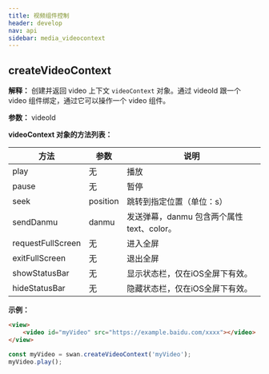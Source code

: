 ```yaml
---
title: 视频组件控制
header: develop
nav: api
sidebar: media_videocontext
---
```

createVideoContext
---
**解释：** 创建并返回 video 上下文 `videoContext` 对象。通过 videoId 跟一个 video 组件绑定，通过它可以操作一个 video 组件。

**参数：** videoId

**videoContext 对象的方法列表：**

|方法 | 参数 | 说明 |
|---- | ---- | ---- |
|play  |  无 |  播放  |
|pause |  无  | 暂停  |
|seek  |  position   | 跳转到指定位置（单位：s）    |
|sendDanmu |  danmu  | 发送弹幕，danmu 包含两个属性 text、color。  |
|requestFullScreen  | 无  | 进入全屏  |
|exitFullScreen | 无 |  退出全屏|
|showStatusBar | 无 |  显示状态栏，仅在iOS全屏下有效。|
|hideStatusBar | 无 |  隐藏状态栏，仅在iOS全屏下有效。|

**示例：**

```html
<view>
    <video id="myVideo" src="https://example.baidu.com/xxxx"></video>
</view>
```
```js
const myVideo = swan.createVideoContext('myVideo');
myVideo.play();
```
<!-- 
#### 错误码


|错误码|说明|
|--|--|
|202|解析失败，请检查参数是否正确。 |
|1001|执行失败| -->

